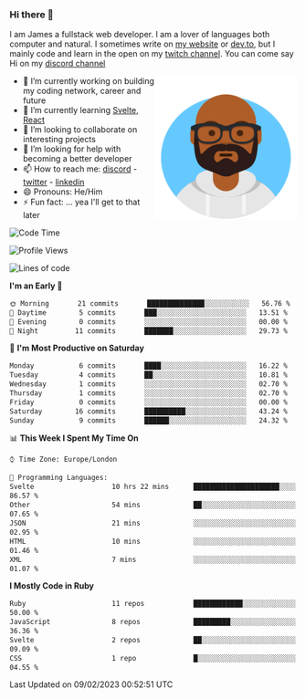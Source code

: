 ### Hi there 👋

I am James a fullstack web developer. I am a lover of languages both computer and natural. I sometimes write on [my website](https://jdhall.dev) or [dev.to](https://dev.to/zefur), but I mainly code and learn in the open on my [twitch channel](https://www.twitch.com/jozuhito). You can come say Hi on my [discord channel](https://discord.gg/sWEHvsBw)



<img align="right" height="250" width="250"  src="/assets/avataaars.png" />

  

- 🔭 I’m currently working on building my coding network, career and future
- 🌱 I’m currently learning [Svelte](https://svelte.dev), [React](https://reactjs.org)
- 👯 I’m looking to collaborate on interesting projects
- 🤔 I’m looking for help with becoming a better developer
- 📫 How to reach me: [discord](https://discord.gg/sWEHvsBw)
                      - [twitter](twitter.com/zefur)
                      - [linkedin](https://linkedin.com/in/j-d-hall)
- 😄 Pronouns: He/Him
- ⚡ Fun fact: ... yea I'll get to that later

 
<!-- BLOG-POST-LIST:START -->

<!-- BLOG-POST-LIST:END -->

<!--START_SECTION:waka-->
![Code Time](http://img.shields.io/badge/Code%20Time-802%20hrs%2038%20mins-blue)

![Profile Views](http://img.shields.io/badge/Profile%20Views-0-blue)

![Lines of code](https://img.shields.io/badge/From%20Hello%20World%20I%27ve%20Written-149%20Thousand%20lines%20of%20code-blue)

**I'm an Early 🐤** 

```text
🌞 Morning       21 commits       ██████████████░░░░░░░░░░░   56.76 % 
🌆 Daytime        5 commits       ███░░░░░░░░░░░░░░░░░░░░░░   13.51 % 
🌃 Evening        0 commits       ░░░░░░░░░░░░░░░░░░░░░░░░░   00.00 % 
🌙 Night         11 commits       ███████░░░░░░░░░░░░░░░░░░   29.73 % 

```
📅 **I'm Most Productive on Saturday** 

```text
Monday           6 commits       ████░░░░░░░░░░░░░░░░░░░░░   16.22 % 
Tuesday          4 commits       ██░░░░░░░░░░░░░░░░░░░░░░░   10.81 % 
Wednesday        1 commits       ░░░░░░░░░░░░░░░░░░░░░░░░░   02.70 % 
Thursday         1 commits       ░░░░░░░░░░░░░░░░░░░░░░░░░   02.70 % 
Friday           0 commits       ░░░░░░░░░░░░░░░░░░░░░░░░░   00.00 % 
Saturday        16 commits       ██████████░░░░░░░░░░░░░░░   43.24 % 
Sunday           9 commits       ██████░░░░░░░░░░░░░░░░░░░   24.32 % 

```


📊 **This Week I Spent My Time On** 

```text
⌚︎ Time Zone: Europe/London

💬 Programming Languages: 
Svelte                   10 hrs 22 mins      █████████████████████░░░░   86.57 % 
Other                    54 mins             ██░░░░░░░░░░░░░░░░░░░░░░░   07.65 % 
JSON                     21 mins             ░░░░░░░░░░░░░░░░░░░░░░░░░   02.95 % 
HTML                     10 mins             ░░░░░░░░░░░░░░░░░░░░░░░░░   01.46 % 
XML                      7 mins              ░░░░░░░░░░░░░░░░░░░░░░░░░   01.07 % 

```

**I Mostly Code in Ruby** 

```text
Ruby                     11 repos            ████████████░░░░░░░░░░░░░   50.00 % 
JavaScript               8 repos             █████████░░░░░░░░░░░░░░░░   36.36 % 
Svelte                   2 repos             ██░░░░░░░░░░░░░░░░░░░░░░░   09.09 % 
CSS                      1 repo              █░░░░░░░░░░░░░░░░░░░░░░░░   04.55 % 

```



 Last Updated on 09/02/2023 00:52:51 UTC
<!--END_SECTION:waka-->

